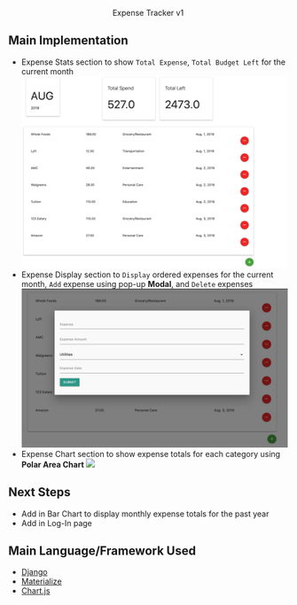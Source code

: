 <p align="center">
    Expense Tracker v1
</p>

## Main Implementation

- Expense Stats section to show `Total Expense`, `Total Budget Left` for the current month
<img src="./img/expenseStats.png"><br/>
- Expense Display section to `Display` ordered expenses for the current month, `Add` expense using pop-up **Modal**, and `Delete` expenses
<img src="./img/addExpenses.png"><br/>
- Expense Chart section to show expense totals for each category using **Polar Area Chart**
<img src="./expenseCategoryChart.png"><br/>

## Next Steps

- Add in Bar Chart to display monthly expense totals for the past year
- Add in Log-In page

## Main Language/Framework Used

- [Django](https://www.djangoproject.com/)
- [Materialize](https://materializecss.com/)
- [Chart.js](https://www.chartjs.org/)
